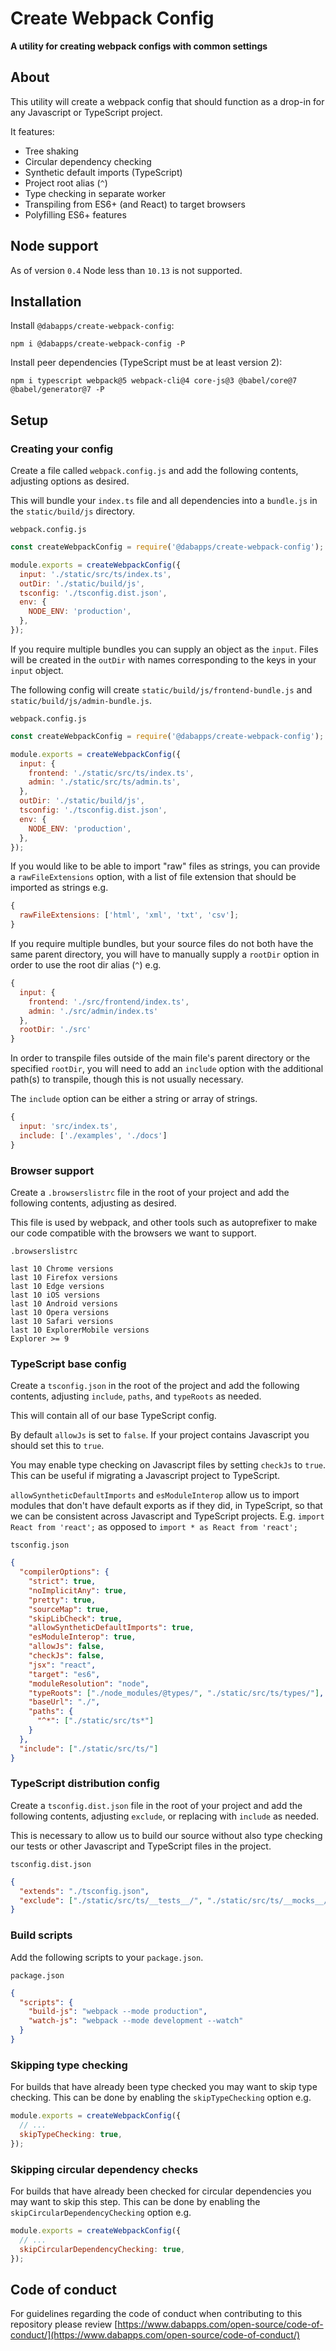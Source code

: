 # Create Webpack Config

**A utility for creating webpack configs with common settings**

## About

This utility will create a webpack config that should function as a drop-in for any Javascript or TypeScript project.

It features:

- Tree shaking
- Circular dependency checking
- Synthetic default imports (TypeScript)
- Project root alias (`^`)
- Type checking in separate worker
- Transpiling from ES6+ (and React) to target browsers
- Polyfilling ES6+ features

## Node support

As of version `0.4` Node less than `10.13` is not supported.

## Installation

Install `@dabapps/create-webpack-config`:

```shell
npm i @dabapps/create-webpack-config -P
```

Install peer dependencies (TypeScript must be at least version 2):

```shell
npm i typescript webpack@5 webpack-cli@4 core-js@3 @babel/core@7 @babel/generator@7 -P
```

## Setup

### Creating your config

Create a file called `webpack.config.js` and add the following contents, adjusting options as desired.

This will bundle your `index.ts` file and all dependencies into a `bundle.js` in the `static/build/js` directory.

`webpack.config.js`

```js
const createWebpackConfig = require('@dabapps/create-webpack-config');

module.exports = createWebpackConfig({
  input: './static/src/ts/index.ts',
  outDir: './static/build/js',
  tsconfig: './tsconfig.dist.json',
  env: {
    NODE_ENV: 'production',
  },
});
```

If you require multiple bundles you can supply an object as the `input`. Files will be created in the `outDir` with names corresponding to the keys in your `input` object.

The following config will create `static/build/js/frontend-bundle.js` and `static/build/js/admin-bundle.js`.

`webpack.config.js`

```js
const createWebpackConfig = require('@dabapps/create-webpack-config');

module.exports = createWebpackConfig({
  input: {
    frontend: './static/src/ts/index.ts',
    admin: './static/src/ts/admin.ts',
  },
  outDir: './static/build/js',
  tsconfig: './tsconfig.dist.json',
  env: {
    NODE_ENV: 'production',
  },
});
```

If you would like to be able to import "raw" files as strings, you can provide a `rawFileExtensions` option, with a list of file extension that should be imported as strings e.g.

```js
{
  rawFileExtensions: ['html', 'xml', 'txt', 'csv'];
}
```

If you require multiple bundles, but your source files do not both have the same parent directory, you will have to manually supply a `rootDir` option in order to use the root dir alias (`^`) e.g.

```js
{
  input: {
    frontend: './src/frontend/index.ts',
    admin: './src/admin/index.ts'
  },
  rootDir: './src'
}
```

In order to transpile files outside of the main file's parent directory or the specified `rootDir`, you will need to add an `include` option with the additional path(s) to transpile, though this is not usually necessary.

The `include` option can be either a string or array of strings.

```js
{
  input: 'src/index.ts',
  include: ['./examples', './docs']
}
```

### Browser support

Create a `.browserslistrc` file in the root of your project and add the following contents, adjusting as desired.

This file is used by webpack, and other tools such as autoprefixer to make our code compatible with the browsers we want to support.

`.browserslistrc`

```
last 10 Chrome versions
last 10 Firefox versions
last 10 Edge versions
last 10 iOS versions
last 10 Android versions
last 10 Opera versions
last 10 Safari versions
last 10 ExplorerMobile versions
Explorer >= 9
```

### TypeScript base config

Create a `tsconfig.json` in the root of the project and add the following contents, adjusting `include`, `paths`, and `typeRoots` as needed.

This will contain all of our base TypeScript config.

By default `allowJs` is set to `false`. If your project contains Javascript you should set this to `true`.

You may enable type checking on Javascript files by setting `checkJs` to `true`. This can be useful if migrating a Javascript project to TypeScript.

`allowSyntheticDefaultImports` and `esModuleInterop` allow us to import modules that don't have default exports as if they did, in TypeScript, so that we can be consistent across Javascript and TypeScript projects. E.g. `import React from 'react';` as opposed to `import * as React from 'react';`

`tsconfig.json`

```json
{
  "compilerOptions": {
    "strict": true,
    "noImplicitAny": true,
    "pretty": true,
    "sourceMap": true,
    "skipLibCheck": true,
    "allowSyntheticDefaultImports": true,
    "esModuleInterop": true,
    "allowJs": false,
    "checkJs": false,
    "jsx": "react",
    "target": "es6",
    "moduleResolution": "node",
    "typeRoots": ["./node_modules/@types/", "./static/src/ts/types/"],
    "baseUrl": "./",
    "paths": {
      "^*": ["./static/src/ts*"]
    }
  },
  "include": ["./static/src/ts/"]
}
```

### TypeScript distribution config

Create a `tsconfig.dist.json` file in the root of your project and add the following contents, adjusting `exclude`, or replacing with `include` as needed.

This is necessary to allow us to build our source without also type checking our tests or other Javascript and TypeScript files in the project.

`tsconfig.dist.json`

```json
{
  "extends": "./tsconfig.json",
  "exclude": ["./static/src/ts/__tests__/", "./static/src/ts/__mocks__/"]
}
```

### Build scripts

Add the following scripts to your `package.json`.

`package.json`

```json
{
  "scripts": {
    "build-js": "webpack --mode production",
    "watch-js": "webpack --mode development --watch"
  }
}
```

### Skipping type checking

For builds that have already been type checked you may want to skip type checking. This can be done by enabling the `skipTypeChecking` option e.g.

```js
module.exports = createWebpackConfig({
  // ...
  skipTypeChecking: true,
});
```

### Skipping circular dependency checks

For builds that have already been checked for circular dependencies you may want to skip this step. This can be done by enabling the `skipCircularDependencyChecking` option e.g.

```js
module.exports = createWebpackConfig({
  // ...
  skipCircularDependencyChecking: true,
});
```

## Code of conduct

For guidelines regarding the code of conduct when contributing to this repository please review [https://www.dabapps.com/open-source/code-of-conduct/](https://www.dabapps.com/open-source/code-of-conduct/)
